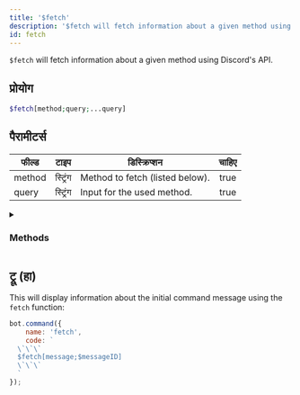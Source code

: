```yaml
---
title: '$fetch'
description: '$fetch will fetch information about a given method using Discord''s API.'
id: fetch
---
```


`$fetch` will fetch information about a given method using Discord's API.

## प्रोयोग

```php
$fetch[method;query;...query]
```

## पैरामीटर्स

| फील्ड  | टाइप     | डिस्क्रिप्शन                    | चाहिए |
| ------ | -------- | ------------------------------- |:-----:|
| method | स्ट्रिंग | Method to fetch (listed below). | true  |
| query  | स्ट्रिंग | Input for the used method.      | true  |

<details>
  <summary><h3> Methods </h3></summary>

| Methods             |
| ------------------- |
| message             |
| channel             |
| user                |
| invite              |
| webhook             |
| application         |
| command             |
| guildPreview        |
| guildTemplate       |
| premiumStickerPacks |
| sticker             |
| guildCommand        |
| default             |

</details>

## ट्रू (हा)

This will display information about the initial command message using the `fetch` function:

```javascript
bot.command({
    name: 'fetch',
    code: `
  \`\`\`
  $fetch[message;$messageID]
  \`\`\`
  `
});
```
